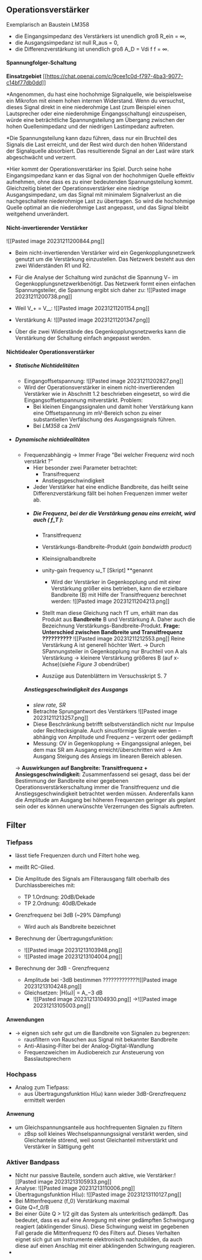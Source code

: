 ## Operationsverstärker

Exemplarisch an Baustein LM358

- die Eingangsimpedanz des Verstärkers ist unendlich groß R_ein = ∞,
-  die Ausgangsimpedanz ist null R_aus = 0,
- die Differenzverstärkung ist unendlich groß A_D = Vdi f f = ∞.

#### Spannungfolger-Schaltung
**Einsatzgebiet** [[https://chat.openai.com/c/9cee1c0d-f797-4ba3-9077-c14bf77db0dd]]

*Angenommen, du hast eine hochohmige Signalquelle, wie beispielsweise ein Mikrofon mit einem hohen internen Widerstand. Wenn du versuchst, dieses Signal direkt in eine niederohmige Last (zum Beispiel einen Lautsprecher oder eine niederohmige Eingangsschaltung) einzuspeisen, würde eine beträchtliche Spannungsteilung am Übergang zwischen der hohen Quellenimpedanz und der niedrigen Lastimpedanz auftreten.

*Die Spannungsteilung kann dazu führen, dass nur ein Bruchteil des Signals die Last erreicht, und der Rest wird durch den hohen Widerstand der Signalquelle absorbiert. Das resultierende Signal an der Last wäre stark abgeschwächt und verzerrt.

*Hier kommt der Operationsverstärker ins Spiel. Durch seine hohe Eingangsimpedanz kann er das Signal von der hochohmigen Quelle effektiv aufnehmen, ohne dass es zu einer bedeutenden Spannungsteilung kommt. Gleichzeitig bietet der Operationsverstärker eine niedrige Ausgangsimpedanz, um das Signal mit minimalem Signalverlust an die nachgeschaltete niederohmige Last zu übertragen. So wird die hochohmige Quelle optimal an die niederohmige Last angepasst, und das Signal bleibt weitgehend unverändert.

#### Nicht-invertierender Verstärker

![[Pasted image 20231211200844.png]]


- Beim nicht-invertierenden Verstärker wird ein Gegenkopplungsnetzwerk genutzt um die Verstärkung einzustellen. Das Netzwerk besteht aus den zwei Widerständen R1 und R2.
- Für die Analyse der Schaltung wird zunächst die Spannung V− im Gegenkopplungsnetzwerkbenötigt. Das Netzwerk formt einen einfachen Spannungsteiler, die Spannung ergibt sich daher zu: ![[Pasted image 20231211200738.png]]

- Weil V_+ = V__:         ![[Pasted image 20231211201154.png]]

 - Verstärkung A:        ![[Pasted image 20231211201347.png]]
- Über die zwei Widerstände des Gegenkopplungsnetzwerks kann die Verstärkung der Schaltung einfach angepasst werden.

#### Nichtidealer Operationsverstärker
- ##### Statische Nichtidelitäten
	- Eingangoffsetspannung: ![[Pasted image 20231211202827.png]]
	- Wird der Operationsverstärker in einem nicht-invertierenden Verstärker wie in Abschnitt 1.2 beschrieben eingesetzt, so wird die Eingangsoffsetspannung mitverstärkt. Problem:
		- Bei kleinen Eingangssignalen und damit hoher Verstärkung kann eine Offsetspannung im mV-Bereich schon zu einer substantiellen Verfälschung des Ausgangssignals führen.
		- Bei *LM358* ca 2mV

- ##### Dynamische nichtidealitäten
	- Frequenzabhängig -> Immer Frage "Bei welcher Frequenz wird noch verstärkt ?"
		- Hier besonder zwei Parameter betrachtet:
			- Transifrequenz
			- Anstiegsgeschwindigkeit
		- Jeder Verstärker hat eine endliche Bandbreite, das heißt seine Differenzverstärkung fällt bei hohen Frequenzen immer weiter ab.
		- ##### Die Frequenz, bei der die Verstärkung genau eins erreicht, wird auch ( f_T ):
			- Transitfrequenz
			- Verstärkungs-Bandbreite-Produkt (*gain bandwidth product*)
			- Kleinsignalbandbreite 
			- unity-gain frequency ω_T [Skript] **genannt
				- Wird der Verstärker in Gegenkopplung und mit einer Verstärkung größer eins betrieben, kann die erzielbare Bandbreite (B) mit Hilfe der Transitfrequenz berechnet werden:                                                    ![[Pasted image 20231211204213.png]]
			- Stellt man diese Gleichung nach fT um, erhält man das Produkt aus **Bandbreite** B und Verstärkung A. Daher auch die Bezeichnung Verstärkungs-Bandbreite-Produkt.
			**Frage: Unterschied zwischen Bandbreite und Transitfrequenz ??????????**
			![[Pasted image 20231211212553.png]]
			Reine Verstärkung A ist generell höchter Wert. -> Durch SPannungsteiler in Gegenkopplung nur Bruchteil von A als Verstärkung -> kleinere Verstärkung größeres B (auf x-Achse)(siehe *Figure 3* obendrüber)
			
			- Auszüge aus Datenblättern im Versuchsskript S. 7
		##### Anstiegsgeschwindigkeit des Ausgangs
		- *slew rate, SR*
		- Betrachte Sprungantwort des Verstärkers
		![[Pasted image 20231211213257.png]]
		- Diese Beschränkung betrifft selbstverständlich nicht nur Impulse oder  Rechtecksignale. Auch sinusförmige Signale werden – abhängig von Amplitude und Frequenz – verzerrt oder gedämpft
		- Messung: OV in Gegenkopplung -> Eingangssignal anlegen, bei dem max SR am Ausgang erreicht/überschritten wird -> Am Ausgang Steigung des Ansiegs im linearen Bereich ablesen. 
		
  -> **Auswirkungen auf Bangbreite: Transitfrequenz + Ansiegsgeschwindigkeit:**
		Zusammenfassend sei gesagt, dass bei der Bestimmung der Bandbreite einer gegebenen Operationsverstärkerschaltung immer die Transitfrequenz und die Anstiegsgeschwindigkeit betrachtet werden müssen. Anderenfalls kann die Amplitude am Ausgang bei höheren Frequenzen geringer als geplant sein oder es können unerwünschte Verzerrungen des Signals auftreten.

## Filter

### Tiefpass
- lässt tiefe Frequenzen durch und Filtert hohe weg.
- meißt RC-Glied. 
- Die Amplitude des Signals am Filterausgang fällt oberhalb des Durchlassbereiches mit:
	- TP 1.Ordnung: 20dB/Dekade 
	- TP 2.Ordnung: 40dB/Dekade
- Grenzfrequenz bei 3dB (~29% Dämpfung)
	- Wird auch als Bandbreite bezeichnet

- Berechnung der Übertragungsfunktion:
	- ![[Pasted image 20231213103948.png]]
	- ![[Pasted image 20231213104004.png]]
	
- Berechnung der 3dB - Grenzfrequenz
	- Amplitude bei -3dB bestimmen ?????????????![[Pasted image 20231213104248.png]]
	- Gleichsetzen: |H(ω)| = A_−3 dB
		- ![[Pasted image 20231213104930.png]] ->![[Pasted image 20231213105003.png]]


#### Anwendungen
- -> eignen sich sehr gut um die Bandbreite von Signalen zu begrenzen:
	 - rausfiltern von Rauschen aus Signal mit bekannter Bandbreite
	 - Anti-Aliasing-Filter bei der Analog-Digital-Wandlung
	 - Frequenzweichen im Audiobereich zur Ansteuerung von Basslautsprechern


### Hochpass

- Analog zum Tiefpass:
	- aus Übertragungsfunktion H(ω) kann wieder 3dB-Grenzfrequenz ermittelt werden

#### Anwenung
- um Gleichspannungsanteile aus hochfrequenten Signalen zu filtern
	- zBsp soll kleines Wechselspannungssignal verstärkt werden, sind Gleichanteile störend, weil sonst Gleichanteil mitverstärkt und Verstärker in Sättigung geht


### Aktiver Bandpass

- Nicht nur passive Bauteile, sondern auch aktive, wie Verstärker:![[Pasted image 20231213105933.png]]
- Analyse: ![[Pasted image 20231213110006.png]]
- Übertragungsfunktion H(ω): ![[Pasted image 20231213110127.png]]
- Bei Mittenfrequenz (f_0) Verstärkung maximal
- Güte Q=f_0/B
- Bei einer Güte Q > 1/2 gilt das System als unterkritisch gedämpft. Das bedeutet, dass es auf eine Anregung mit einer gedämpften Schwingung reagiert (abklingender Sinus). Diese Schwingung weist im gegebenen Fall gerade die Mittenfrequenz f0 des Filters auf. Dieses Verhalten eignet sich gut um Instrumente elektronisch nachzubilden, da auch diese auf einen Anschlag mit einer abklingenden Schwingung reagieren.
- 